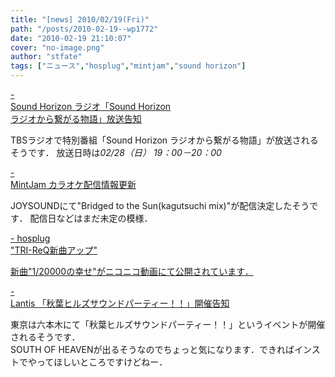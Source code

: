 ```yaml
---
title: "[news] 2010/02/19(Fri)"
path: "/posts/2010-02-19--wp1772"
date: "2010-02-19 21:10:07"
cover: "no-image.png"
author: "stfate"
tags: ["ニュース","hosplug","mintjam","sound horizon"]
---
```


<style type="text/css">
<!--
p {white-space: pre-wrap};
-->
</style>

<a  href="http://www.soundhorizon.com/information/index.html" target="_blank">- Sound Horizon ラジオ「Sound Horizon ラジオから繋がる物語」放送告知</a>
<div >TBSラジオで特別番組「Sound Horizon ラジオから繋がる物語」が放送されるそうです．
放送日時は<em>02/28（日） 19：00－20：00</em></div>

<a  href="http://www.mintjam.net/mj/index.html" target="_blank">- MintJam カラオケ配信情報更新</a>
<div >JOYSOUNDにて"Bridged to the Sun(kagutsuchi mix)"が配信決定したそうです．
配信日などはまだ未定の模様．</div>

<a  href="http://www.hosplug.com/blog/" target="_blank">- hosplug "TRI-ReQ新曲アップ"</a>
<div ><a href="http://www.nicovideo.jp/watch/sm9759474" target="_blank">新曲"1/20000の幸せ"がニコニコ動画にて公開されています．</a></div>

<a  href="http://www.lantis.jp/news/all.php?subaction=showfull&id=1266553145&archive=&start_from=&ucat=2&" target="_blank">- Lantis 「秋葉ヒルズサウンドパーティー！！」開催告知</a>
<div >東京は六本木にて「秋葉ヒルズサウンドパーティー！！」というイベントが開催されるそうです．
<div >SOUTH OF HEAVENが出るそうなのでちょっと気になります．できればインストでやってほしいところですけどねー．</div></div>